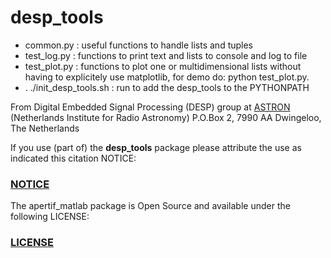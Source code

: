 # desp_tools

* common.py : useful functions to handle lists and tuples
* test_log.py : functions to print text and lists to console and log to file
* test_plot.py : functions to plot one or multidimensional lists without having to explicitely use matplotlib, for demo do: python test_plot.py.
* . ./init_desp_tools.sh : run to add the desp_tools to the PYTHONPATH

From Digital Embedded Signal Processing (DESP) group at [ASTRON] (Netherlands Institute for Radio Astronomy) P.O.Box 2, 7990 AA Dwingeloo, The Netherlands

If you use (part of) the **desp_tools** package please attribute the use as indicated this citation NOTICE:

### [NOTICE](NOTICE.md)

The apertif_matlab package is Open Source and available under the following LICENSE:

### [LICENSE](LICENSE.md)



[ASTRON]:https://www.astron.nl
